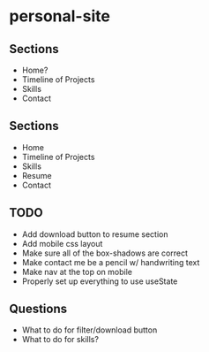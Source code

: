 # personal-site


## Sections
- Home?
- Timeline of Projects
- Skills
- Contact



## Sections
 - Home
 - Timeline of Projects
 - Skills
 - Resume
 - Contact

 ## TODO
  - Add download button to resume section
  - Add mobile css layout
  - Make sure all of the box-shadows are correct
  - Make contact me be a pencil w/ handwriting text
  - Make nav at the top on mobile
  - Properly set up everything to use useState

  ## Questions
  - What to do for filter/download button
  - What to do for skills?
